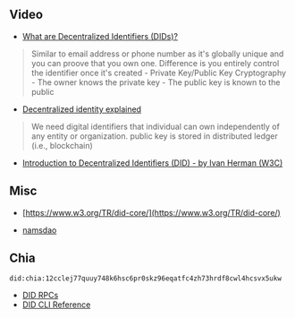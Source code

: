 
## Video
- [What are Decentralized Identifiers (DIDs)?](https://www.youtube.com/watch?v=gWgAgpfLEIQ)
> Similar to email address or phone number as it's globally unique and you can proove that you own one.
> Difference is you entirely control the identifier once it's created
    - Private Key/Public Key Cryptography
    - The owner knows the private key
    - The public key is known to the public

- [Decentralized identity explained](https://www.youtube.com/watch?v=Ew-_F-OtDFI)
> We need digital identifiers that individual can own independently of any entity or organization.
> public key is stored in distributed ledger (i.e., blockchain)

- [Introduction to Decentralized Identifiers (DID) - by Ivan Herman (W3C)](https://www.youtube.com/watch?v=t8lMCmjPKq4)



## Misc
- [https://www.w3.org/TR/did-core/](https://www.w3.org/TR/did-core/)

- [namsdao](https://www.namesdao.org/)

## Chia
`did:chia:12cclej77quuy748k6hsc6pr0skz96eqatfc4zh73hrdf8cwl4hcsvx5ukw`



- [DID RPCs](https://docs.chia.net/docs/12rpcs/did_rpcs)
- [DID CLI Reference](https://docs.chia.net/docs/13cli/did_cli)